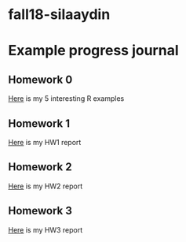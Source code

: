 # fall18-silaaydin
# Example progress journal

## Homework 0

[Here](files/example_homework_0.html) is my 5 interesting R examples 

## Homework 1

[Here](files/hw1_notebook.html) is my HW1 report

## Homework 2

[Here](files/hw2_notebook.html) is my HW2 report

## Homework 3

[Here](files/hw3.html) is my HW3 report